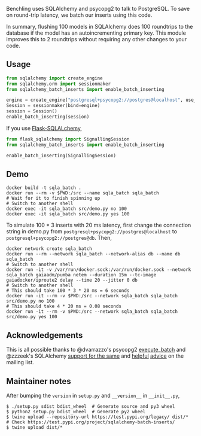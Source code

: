 Benchling uses SQLAlchemy and psycopg2 to talk to PostgreSQL.
To save on round-trip latency, we batch our inserts using this code.

In summary, flushing 100 models in SQLAlchemy does 100 roundtrips to the database if the model has an autoincrementing primary key.
This module improves this to 2 roundtrips without requiring any other changes to your code.

## Usage

```python
from sqlalchemy import create_engine
from sqlalchemy.orm import sessionmaker
from sqlalchemy_batch_inserts import enable_batch_inserting

engine = create_engine("postgresql+psycopg2://postgres@localhost", use_batch_mode=True)
Session = sessionmaker(bind=engine)
session = Session()
enable_batch_inserting(session)
```

If you use [Flask-SQLALchemy](https://flask-sqlalchemy.palletsprojects.com/),

```python
from flask_sqlalchemy import SignallingSession
from sqlalchemy_batch_inserts import enable_batch_inserting

enable_batch_inserting(SignallingSession)
```

## Demo

```
docker build -t sqla_batch .
docker run --rm -v $PWD:/src --name sqla_batch sqla_batch
# Wait for it to finish spinning up
# Switch to another shell
docker exec -it sqla_batch src/demo.py no 100
docker exec -it sqla_batch src/demo.py yes 100
```

To simulate 100 * 3 inserts with 20 ms latency,
first change the connection string in demo.py from
`postgresql+psycopg2://postgres@localhost` to `postgresql+psycopg2://postgres@db`.
Then,
```
docker network create sqla_batch
docker run --rm --network sqla_batch --network-alias db --name db sqla_batch
# Switch to another shell
docker run -it -v /var/run/docker.sock:/var/run/docker.sock --network sqla_batch gaiaadm/pumba netem --duration 15m --tc-image gaiadocker/iproute2 delay --time 20 --jitter 0 db
# Switch to another shell
# This should take 100 * 3 * 20 ms = 6 seconds
docker run -it --rm -v $PWD:/src --network sqla_batch sqla_batch src/demo.py no 100
# This should take 4 * 20 ms = 0.08 seconds
docker run -it --rm -v $PWD:/src --network sqla_batch sqla_batch src/demo.py yes 100
```

## Acknowledgements

This is all possible thanks to @dvarrazzo's psycopg2 [execute_batch](http://initd.org/psycopg/docs/extras.html#fast-execution-helpers)
and @zzzeek's SQLAlchemy [support for the same](https://docs.sqlalchemy.org/en/13/dialects/postgresql.html#psycopg2-fast-execution-helpers)
and [helpful](https://groups.google.com/forum/#!topic/sqlalchemy/GyAZTThJi2I)
[advice](https://groups.google.com/forum/#!msg/sqlalchemy/l02TH_m1DkU/7PMlF8HzAgAJ) on the mailing list.

## Maintainer notes

After bumping the `version` in `setup.py` and `__version__` in `__init__.py`,

```
$ ./setup.py sdist bdist_wheel  # Generate source and py3 wheel
$ python2 setup.py bdist_wheel  # Generate py2 wheel
$ twine upload --repository-url https://test.pypi.org/legacy/ dist/*
# Check https://test.pypi.org/project/sqlalchemy-batch-inserts/
$ twine upload dist/*
```
